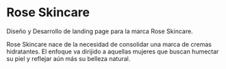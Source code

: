 # Rose Skincare
Diseño y Desarrollo de landing page para la marca Rose Skincare.

Rose Skincare nace de la necesidad de consolidar una marca de cremas hidratantes. 
El enfoque va dirijido a aquellas mujeres que buscan humectar su piel y reflejar aún más su belleza natural.
